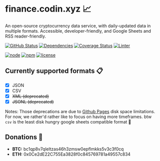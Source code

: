 # finance.codin.xyz 📈
An open-source cryptocurrency data service, with daily-updated data in multiple formats. Accessible, developer-friendly, and Google Sheets and RSS reader-friendly.

[![GitHub Status](https://img.shields.io/github/actions/workflow/status/codin-gg/finance.codin.xyz/tests.yml?style=for-the-badge&colorB=44CC11)](https://github.com/codin-gg/finance.codin.xyz/actions/workflows/tests.yml) [![Dependencies](https://img.shields.io/badge/dependencies-none-blue.svg?style=for-the-badge&colorB=44CC11)](https://github.com/codin-gg/finance.codin.xyz/blob/main/package.json) [![Coverage Status](https://img.shields.io/coveralls/codin-gg/finance.codin.xyz.svg?style=for-the-badge)](https://coveralls.io/github/codin-gg/finance.codin.xyz?branch=main) [![Linter](https://img.shields.io/badge/coding%20style-standard-brightgreen.svg?style=for-the-badge)](http://standardjs.com/)

[![node](https://img.shields.io/badge/node-20%2B-blue.svg?style=for-the-badge)](https://nodejs.org/docs) [![npm](https://img.shields.io/badge/node-10%2B-blue.svg?style=for-the-badge)](https://nodejs.org/docs) [![license](https://img.shields.io/badge/license-MIT-blue.svg?style=for-the-badge&colorB=007EC6)](https://spdx.org/licenses/MIT)

## Currently supported formats 📋
- [x] JSON
- [x] CSV
- [x] ~~XML (deprecated)~~
- [x] ~~JSONL (deprecated)~~

Notes: Those deprecations are due to [Github Pages](https://docs.github.com/en/pages/getting-started-with-github-pages/about-github-pages#limits-on-use-of-github-pages) disk space limitations. For now, we rather'd rather like to focus on having more timeframes. btw `csv` is the least disk hungry google sheets compatible format 🚀

## Donations 🙏
- **BTC:** bc1qp8v7qleltzas46h3zmsw0epflmkks5v3c3f0cq <!-- codin.x -->
- **ETH:** 0x0Ce2dE22C755Ea3828f0c845769781a49557c834 <!-- codin.x -->
